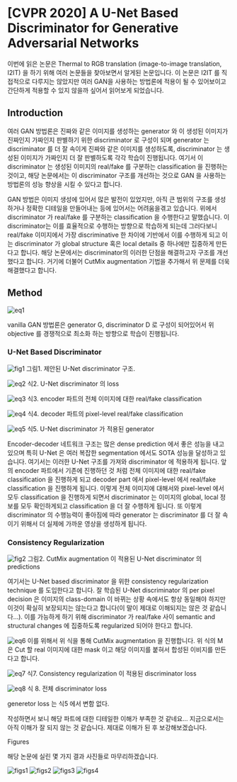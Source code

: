 # \[CVPR 2020\] A U-Net Based Discriminator for Generative Adversarial Networks

이번에 읽은 논문은 Thermal to RGB translation (image-to-image translation, I2IT) 을 하기 위해 여러 논문들을 찾아보면서 알게된 논문입니다. 이 논문은 I2IT 를 직접적으로 다루지는 않았지만 여러 GAN을 사용하는 방법론에 적용이 될 수 있어보이고 간단하게 적용할 수 있지 않을까 싶어서 읽어보게 되었습니다.

## Introduction

여러 GAN 방법론은 진짜와 같은 이미지를 생성하는 generator 와 이 생성된 이미지가 진짜인지 가짜인지 판별하기 위한 discriminator 로 구성이 되며 generator 는 discriminator 를 더 잘 속이게 진짜와 같은 이미지를 생성하도록, discriminator 는 생성된 이미지가 가짜인지 더 잘 판별하도록 각각 학습이 진행됩니다. 여기서 이 discriminator 는 생성된 이미지의 real/fake 를 구분하는 classification 을 진행하는 것이고, 해당 논문에서는 이 discriminator 구조를 개선하는 것으로 GAN 을 사용하는 방법론의 성능 향상을 시킬 수 있다고 합니다.

GAN 방법은 이미지 생성에 있어서 많은 발전이 있었지만, 아직 큰 범위의 구조를 생성하거나 정확한 디테일을 만들어내는 등에 있어서는 어려움을겪고 있습니다. 위에서 discriminator 가 real/fake 를 구분하는 classification 을 수행한다고 말했습니다. 이 discriminator는 이를 효율적으로 수행하는 방향으로 학습하게 되는데 그러다보니 real/fake 이미지에서 가장 discriminative 한 차이에 기반에서 이를 수행하게 되고 이는 discriminator 가 global structure 혹은 local details 중 하나에만 집중하게 만든다고 합니다. 해당 논문에서는 discriminator의 이러한 단점을 해결하고자 구조를 개선했다고 합니다. 거기에 더불어 CutMix augmentation 기법을 추가해서 위 문제를 더욱 해결했다고 합니다.

## Method

![eq1](image/eq1.png)

vanilla GAN 방법론은 generator G, discriminator D 로 구성이 되어있어서 위 objective 를 경쟁적으로 최소화 하는 방향으로 학습이 진행됩니다.

### U-Net Based Discriminator

![fig1](image/fig1.png)
그림1. 제안된 U-Net discriminator 구조.

![eq2](image/eq2.png)
식2. U-Net discriminator 의 loss

![eq3](image/eq3.png)
식3. encoder 파트의 전체 이미지에 대한 real/fake classification

![eq4](image/eq4.png)
식4. decoder 파트의 pixel-level real/fake classification

![eq5](image/eq5.png)
식5. U-Net discriminator 가 적용된 generator

Encoder-decoder 네트워크 구조는 많은 dense prediction 에서 좋은 성능을 내고 있으며 특히 U-Net 은 여러 복잡한 segmentation 에서도 SOTA 성능을 달성하고 있습니다. 여기서는 이러한 U-Net 구조를 가져와 discriminator 에 적용하게 됩니다. 앞의 encoder 파트에서 기존에 진행하던 것 처럼 전체 이미지에 대한 real/fake classification 을 진행하게 되고 decoder part 에서 pixel-level 에서 real/fake classification 을 진행하게 됩니다. 이렇게 전체 이미지에 대해서와 pixel-level 에서 모두 classification 을 진행하게 되면서 discriminator 는 이미지의 global, local 정보를 모두 확인하게되고 classification 을 더 잘 수행하게 됩니다. 또 이렇게 discriminator 의 수행능력이 좋아짐에 따라 generator 는 discriminator 를 더 잘 속이기 위해서 더 실제에 가까운 영상을 생성하게 됩니다.

### Consistency Regularization

![fig2](image/fig2.png)
그림2. CutMix augmentation 이 적용된 U-Net discriminator 의 predictions

여기서는 U-Net based discriminator 을 위한 consistency regularization technique 를 도입한다고 합니다. 잘 학습된 U-Net discriminator 의 per pixel decision 은 이미지의 class-domain 이 바뀌는 상황 속에서도 항상 동일해야 하지만 이것이 확실히 보장되지는 않는다고 합니다(이 말이 제대로 이해되지는 않은 것 같습니다…). 이를 가능하게 하기 위해 discriminator 가 real/fake 사이 semantic and structural changes 에 집중하도록 regularized 되어야 한다고 합니다.

![eq6](image/eq6.png)
이를 위해서 위 식을 통해 CutMix augmentation 을 진행합니다. 위 식의 M 은 Cut 할 real 이미지에 대한 mask 이고 해당 이미지를 붙혀서 합성된 이비지를 만든다고 합니다.

![eq7](image/eq7.png)
식7. Consistency regularization 이 적용된 discriminator loss

![eq8](image/eq8.png)
식 8. 전체 discriminator loss

generetor loss 는 식5 에서 변함 없다.

작성하면서 보니 해당 파트에 대한 디테일한 이해가 부족한 것 같네요… 지금으로서는 아직 이해가 잘 되지 않는 것 같습니다. 제대로 이해가 된 후 보강해보겠습니다.

Figures

해당 논문에 실린 몇 가지 결과 사진들로 마무리하겠습니다.

![figs1](image/figs1.png)
![figs2](image/figs2.png)
![figs3](image/figs4.png)
![figs4](image/figs5.png)
